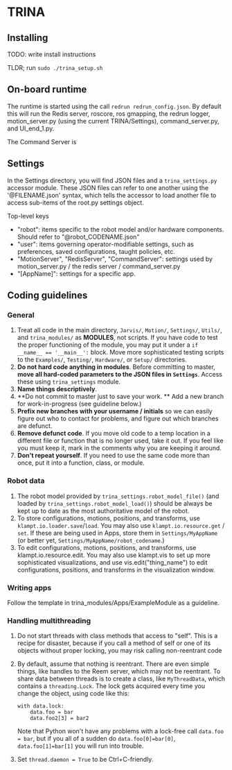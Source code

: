 # TRINA

## Installing

TODO: write install instructions

TLDR; run `sudo ./trina_setup.sh` 

## On-board runtime

The runtime is started using the call `redrun redrun_config.json`.  By default this will run the Redis server, roscore, ros gmapping, the redrun logger, motion_server.py (using the current TRINA/Settings), command_server.py, and UI_end_1.py.

The Command Server is 

## Settings

In the Settings directory, you will find JSON files and a `trina_settings.py` accessor module.  These JSON files can refer to one another using the '@FILENAME.json' syntax, which tells the accessor to load another file to access sub-items of the root.py settings object.

Top-level keys

- "robot": items specific to the robot model and/or hardware components.  Should refer to "@robot_CODENAME.json"
- "user": items governing operator-modifiable settings, such as preferences, saved configurations, taught policies, etc. 
- "MotionServer", "RedisServer", "CommandServer": settings used by motion_server.py / the redis server / command_server.py
- "[AppName]": settings for a specific app.

## Coding guidelines

### General

1. Treat all code in the main directory, `Jarvis/`, `Motion/`, `Settings/`, `Utils/`, and `trina_modules/` as **MODULES**, not scripts.  If you have code to test the proper functioning of the module, you may put it under a `if __name__ == '__main__':` block.  Move more sophisticated testing scripts to the `Examples/`, `Testing/`, `Hardware/`, or `Setup/` directories.
2. **Do not hard code anything in modules**.  Before committing to master, **move all hard-coded parameters to the JSON files in `Settings`**.  Access these using `trina_settings` module.
3. **Name things descriptively**.  
4. **Do not commit to master just to save your work. ** Add a new branch for work-in-progress (see guideline below.)
5. **Prefix new branches with your username / initials** so we can easily figure out who to contact for problems, and figure out which branches are defunct.
6. **Remove defunct code**.  If you move old code to a temp location in a different file or function that is no longer used, take it out.  If you feel like you must keep it, mark in the comments why you are keeping it around.
7. **Don't repeat yourself**.  If you need to use the same code more than once, put it into a function, class, or module.

### Robot data
1. The robot model provided by `trina_settings.robot_model_file()` (and loaded by `trina_settings.robot_model_load()`) should be always be kept up to date as the most authoritative model of the robot.  
2. To store configurations, motions, positions, and transforms, use `klampt.io.loader.save`/`load`.  You may also use `klampt.io.resource.get` / `set`.  If these are being used in Apps, store them in `Settings/MyAppName` (or better yet, `Settings/MyAppName/robot_codename`.)
3. To edit configurations, motions, positions, and transforms, use klampt.io.resource.edit.  You may also use klampt.vis to set up more sophisticated visualizations, and use vis.edit("thing_name") to edit configurations, positions, and transforms in the visualization window.

### Writing apps

Follow the template in trina_modules/Apps/ExampleModule as a guideline.

### Handling multithreading
1. Do not start threads with class methods that access to "self". This is a recipe for disaster, because if you call a method of self or one of its objects without proper locking, you may risk calling non-reentrant code 
2. By default, assume that nothing is reentrant. There are even simple things, like handles to the Reem server,
   which may not be reentrant.  To share data between threads is to create a class, like `MyThreadData`, which
   contains a `threading.Lock`. The lock gets acquired every time you change the object, using code like this:

   ```
   with data.lock:
       data.foo = bar
       data.foo2[3] = bar2
   ```

   Note that Python won't have any problems with a lock-free call `data.foo = bar`, but if you all of a sudden do `data.foo[0]=bar[0]`, `data.foo[1]=bar[1]` you will run into trouble.

3. Set `thread.daemon = True` to be Ctrl+C-friendly.
